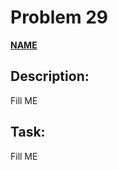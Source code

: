 # Problem 29

[**NAME**](https://projecteuler.net/problem=29)

## Description:
Fill ME

## Task:
Fill ME

